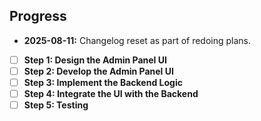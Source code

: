 ## Progress

*   **2025-08-11:** Changelog reset as part of redoing plans.

- [ ] **Step 1: Design the Admin Panel UI**
- [ ] **Step 2: Develop the Admin Panel UI**
- [ ] **Step 3: Implement the Backend Logic**
- [ ] **Step 4: Integrate the UI with the Backend**
- [ ] **Step 5: Testing**
